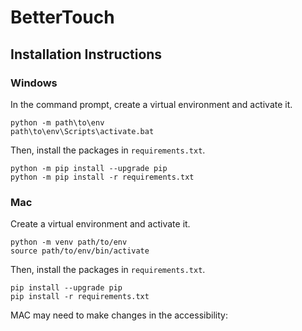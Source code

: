 # BetterTouch

## Installation Instructions

### Windows 

In the command prompt, create a virtual environment and activate it.

```
python -m path\to\env
path\to\env\Scripts\activate.bat
```

Then, install the packages in `requirements.txt`. 

```
python -m pip install --upgrade pip
python -m pip install -r requirements.txt
```

### Mac

Create a virtual environment and activate it.

```
python -m venv path/to/env
source path/to/env/bin/activate
```

Then, install the packages in `requirements.txt`. 

```
pip install --upgrade pip
pip install -r requirements.txt
```

MAC may need to make changes in the accessibility:


